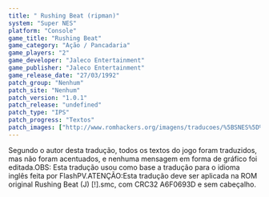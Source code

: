 ```yaml
---
title: " Rushing Beat (ripman)"
system: "Super NES"
platform: "Console"
game_title: "Rushing Beat"
game_category: "Ação / Pancadaria"
game_players: "2"
game_developer: "Jaleco Entertainment"
game_publisher: "Jaleco Entertainment"
game_release_date: "27/03/1992"
patch_group: "Nenhum"
patch_site: "Nenhum"
patch_version: "1.0.1"
patch_release: "undefined"
patch_type: "IPS"
patch_progress: "Textos"
patch_images: ["http://www.romhackers.org/imagens/traducoes/%5BSNES%5D%20Rushing%20Beat%20-%20ripman%20-%201.png","http://www.romhackers.org/imagens/traducoes/%5BSNES%5D%20Rushing%20Beat%20-%20ripman%20-%202.png","http://www.romhackers.org/imagens/traducoes/%5BSNES%5D%20Rushing%20Beat%20-%20ripman%20-%203.png"]
---
```

Segundo o autor desta tradução, todos os textos do jogo foram traduzidos, mas não foram acentuados, e nenhuma mensagem em forma de gráfico foi editada.OBS: Esta tradução usou como base a tradução para o idioma inglês feita por FlashPV.ATENÇÃO:Esta tradução deve ser aplicada na ROM original Rushing Beat (J) [!].smc, com CRC32 A6F0693D e sem cabeçalho.